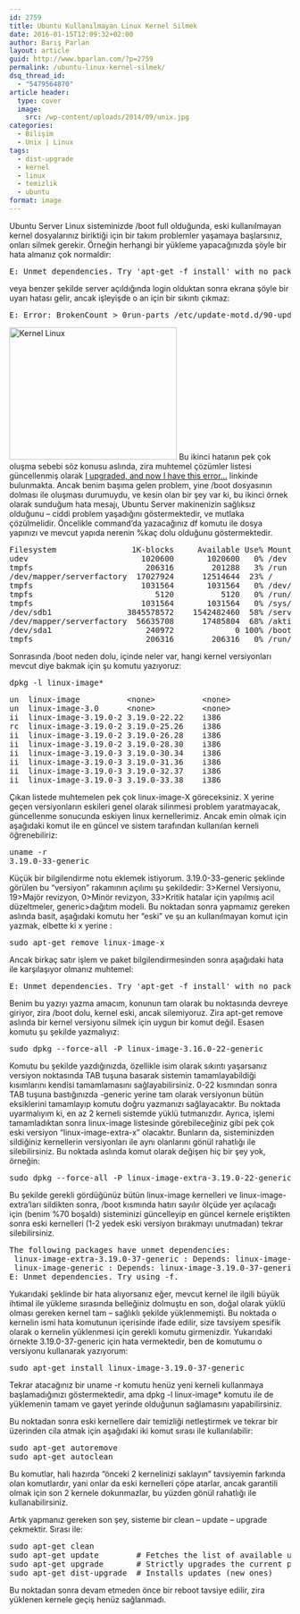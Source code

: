 ```yaml
---
id: 2759
title: Ubuntu Kullanılmayan Linux Kernel Silmek
date: 2016-01-15T12:09:32+02:00
author: Barış Parlan
layout: article
guid: http://www.bparlan.com/?p=2759
permalink: /ubuntu-linux-kernel-silmek/
dsq_thread_id:
  - "5479564870"
article header:
  type: cover
  image:
    src: /wp-content/uploads/2014/09/unix.jpg
categories:
  - Bilişim
  - Unix | Linux
tags:
  - dist-upgrade
  - kernel
  - linux
  - temizlik
  - ubuntu
format: image
---
```


Ubuntu Server Linux sisteminizde /boot full olduğunda, eski kullanılmayan kernel dosyalarınız biriktiği için bir takım problemler yaşamaya başlarsınız, onları silmek gerekir. Örneğin herhangi bir yükleme yapacağınızda şöyle bir hata almanız çok normaldir:

<pre>E: Unmet dependencies. Try 'apt-get -f install' with no packages (or specify a solution).</pre>

veya benzer şekilde server açıldığında login olduktan sonra ekrana şöyle bir uyarı hatası gelir, ancak işleyişde o an için bir sıkıntı çıkmaz:

<pre>E: Error: BrokenCount &gt; 0run-parts /etc/update-motd.d/90-updates-available exited with return code 255</pre>

<img class="alignright size-medium wp-image-2761" src="https://i1.wp.com/www.bparlan.com/wp-content/uploads/2016/01/Kernel-Linux.jpg?resize=300%2C237" alt="Kernel Linux" width="300" height="237" srcset="https://i1.wp.com/www.bparlan.com/wp-content/uploads/2016/01/Kernel-Linux.jpg?resize=300%2C237 300w, https://i1.wp.com/www.bparlan.com/wp-content/uploads/2016/01/Kernel-Linux.jpg?w=400 400w" sizes="(max-width: 300px) 100vw, 300px" data-recalc-dims="1" /> Bu ikinci hatanın pek çok oluşma sebebi söz konusu aslında, zira muhtemel çözümler listesi güncellenmiş olarak <a href="http://ubuntuforums.org/showthread.php?p=11789959" target="_blank">I upgraded, and now I have this error&#8230;</a> linkinde bulunmakta. Ancak benim başıma gelen problem, yine /boot dosyasının dolması ile oluşması durumuydu, ve kesin olan bir şey var ki, bu ikinci örnek olarak sunduğum hata mesajı, Ubuntu Server makinenizin sağlıksız olduğunu &#8211; ciddi problem yaşadığını göstermektedir, ve mutlaka çözülmelidir. Öncelikle command&#8217;da yazacağınız df komutu ile dosya yapınızı ve mevcut yapıda nerenin %kaç dolu olduğunu göstermektedir.

<pre>Filesystem                1K-blocks     Available Use% Mounted on
udev                        1020600       1020600   0% /dev
tmpfs                        206316        201288   3% /run
/dev/mapper/serverfactory  17027924      12514644  23% /
tmpfs                       1031564       1031564   0% /dev/shm
tmpfs                          5120          5120   0% /run/lock
tmpfs                       1031564       1031564   0% /sys/fs/cgroup
/dev/sdb1                3845578572    1542482460  58% /server
/dev/mapper/serverfactory  56635708      17485804  68% /aktif
/dev/sda1                    240972             0 100% /boot
tmpfs                        206316        206316   0% /run/user/1000</pre>

Sonrasında /boot neden dolu, içinde neler var, hangi kernel versiyonları mevcut diye bakmak için şu komutu yazıyoruz:

<pre>dpkg -l linux-image*</pre>

<pre>un  linux-image          &lt;none&gt;          &lt;none&gt;
un  linux-image-3.0      &lt;none&gt;          &lt;none&gt;
ii  linux-image-3.19.0-2 3.19.0-22.22    i386  
rc  linux-image-3.19.0-2 3.19.0-25.26    i386  
ii  linux-image-3.19.0-2 3.19.0-26.28    i386  
ii  linux-image-3.19.0-2 3.19.0-28.30    i386  
ii  linux-image-3.19.0-3 3.19.0-30.34    i386  
ii  linux-image-3.19.0-3 3.19.0-31.36    i386  
ii  linux-image-3.19.0-3 3.19.0-32.37    i386  
ii  linux-image-3.19.0-3 3.19.0-33.38    i386</pre>

Çıkan listede muhtemelen pek çok linux-image-X göreceksiniz. X yerine geçen versiyonların eskileri genel olarak silinmesi problem yaratmayacak, güncellenme sonucunda eskiyen linux kernellerimiz. Ancak emin olmak için aşağıdaki komut ile en güncel ve sistem tarafından kullanılan kerneli öğrenebiliriz:

<pre>uname -r
3.19.0-33-generic</pre>

Küçük bir bilgilendirme notu eklemek istiyorum. 3.19.0-33-generic şeklinde görülen bu &#8220;versiyon&#8221; rakamının açılımı şu şekildedir: 3>Kernel Versiyonu, 19>Majör revizyon, 0>Minör revizyon, 33>Kritik hatalar için yapılmış acil düzeltmeler, generic>dağıtım modeli. Bu noktadan sonra yapmamız gereken aslında basit, aşağıdaki komutu her &#8220;eski&#8221; ve şu an kullanılmayan komut için yazmak, elbette ki x yerine :

<pre>sudo apt-get remove linux-image-x</pre>

Ancak birkaç satır işlem ve paket bilgilendirmesinden sonra aşağıdaki hata ile karşılaşıyor olmanız muhtemel:

<pre>E: Unmet dependencies. Try 'apt-get -f install' with no packages (or specify a solution).</pre>

Benim bu yazıyı yazma amacım, konunun tam olarak bu noktasında devreye giriyor, zira /boot dolu, kernel eski, ancak silemiyoruz. Zira apt-get remove aslında bir kernel versiyonu silmek için uygun bir komut değil. Esasen komutu şu şekilde yazmalıyız:

<pre>sudo dpkg --force-all -P linux-image-3.16.0-22-generic</pre>

Komutu bu şekilde yazdığınızda, özellikle isim olarak sıkıntı yaşarsanız versiyon noktasında TAB tuşuna basarak sistemin tamamlayabildiği kısımlarını kendisi tamamlamasını sağlayabilirsiniz. 0-22 kısmından sonra TAB tuşuna bastığınızda -generic yerine tam olarak versiyonun bütün eksiklerini tamamlayıp komutu doğru yazmanızı sağlayacaktır. Bu noktada uyarmalıyım ki, en az 2 kerneli sistemde yüklü tutmanızdır. Ayrıca, işlemi tamamladıktan sonra linux-image listesinde görebileceğiniz gibi pek çok eski versiyon &#8220;linux-image-extra-x&#8221; olacaktır. Bunların da, sisteminizden sildiğiniz kernellerin versiyonları ile aynı olanlarını gönül rahatlığı ile silebilirsiniz. Bu noktada aslında komut olarak değişen hiç bir şey yok, örneğin:

<pre>sudo dpkg --force-all -P linux-image-extra-3.19.0-22-generic</pre>

Bu şekilde gerekli gördüğünüz bütün linux-image kernelleri ve linux-image-extra&#8217;ları sildikten sonra, /boot kısmında hatırı sayılır ölçüde yer açılacağı için (benim %70 boşaldı) sisteminizi güncelleyip en güncel kernele eriştikten sonra eski kernelleri (1-2 yedek eski versiyon bırakmayı unutmadan) tekrar silebilirsiniz.

<pre>The following packages have unmet dependencies:
 linux-image-extra-3.19.0-37-generic : Depends: linux-image-3.19.0-37-generic but it is not installed
 linux-image-generic : Depends: linux-image-3.19.0-37-generic but it is not installed
E: Unmet dependencies. Try using -f.</pre>

Yukarıdaki şeklinde bir hata alıyorsanız eğer, mevcut kernel ile ilgili büyük ihtimal ile yükleme sırasında belleğiniz dolmuştu en son, doğal olarak yüklü olması gereken kernel tam &#8211; sağlıklı şekilde yüklenmemişti. Bu noktada o kernelin ismi hata komutunun içerisinde ifade edilir, size tavsiyem spesifik olarak o kernelin yüklenmesi için gerekli komutu girmenizdir. Yukarıdaki örnekte 3.19.0-37-generic için hata vermektedir, ben de komutumu o versiyonu kullanarak yazıyorum:

<pre>sudo apt-get install linux-image-3.19.0-37-generic</pre>

Tekrar atacağınız bir uname -r komutu henüz yeni kerneli kullanmaya başlamadığınızı göstermektedir, ama dpkg -l linux-image* komutu ile de yüklemenin tamam ve gayet yerinde olduğunun sağlamasını yapabilirsiniz.

Bu noktadan sonra eski kernellere dair temizliği netleştirmek ve tekrar bir üzerinden cila atmak için aşağıdaki iki komut sırası ile kullanılabilir:

<pre>sudo apt-get autoremove
sudo apt-get autoclean</pre>

Bu komutlar, hali hazırda &#8220;önceki 2 kernelinizi saklayın&#8221; tavsiyemin farkında olan komutlardır, yani onlar da eski kernelleri çöpe atarlar, ancak garantili olmak için son 2 kernele dokunmazlar, bu yüzden gönül rahatlığı ile kullanabilirsiniz.

Artık yapmanız gereken son şey, sisteme bir clean &#8211; update &#8211; upgrade çekmektir. Sırası ile:

<pre>sudo apt-get clean
sudo apt-get update        # Fetches the list of available updates
sudo apt-get upgrade       # Strictly upgrades the current packages
sudo apt-get dist-upgrade  # Installs updates (new ones)</pre>

Bu noktadan sonra devam etmeden önce bir reboot tavsiye edilir, zira yüklenen kernele geçiş henüz sağlanmadı.
